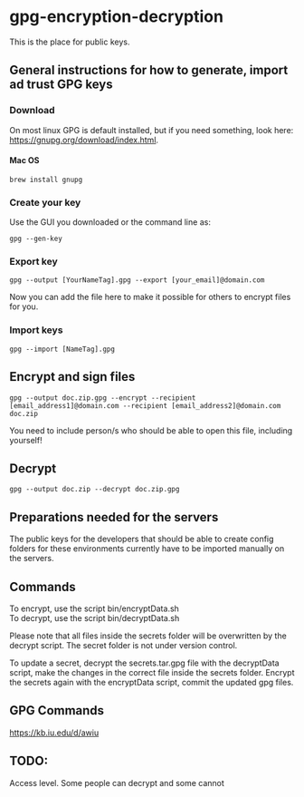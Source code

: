 # gpg-encryption-decryption

This is the place for public keys.

## General instructions for how to generate, import ad trust GPG keys

### Download
On most linux GPG is default installed, but if you need something, look here: https://gnupg.org/download/index.html.

#### Mac OS
```
brew install gnupg
```

### Create your key
Use the GUI you downloaded or the command line as:
```
gpg --gen-key
```

### Export key
```
gpg --output [YourNameTag].gpg --export [your_email]@domain.com
```
Now you can add the file here to make it possible for others to encrypt files for you.

### Import keys
```
gpg --import [NameTag].gpg
```

## Encrypt and sign files
```
gpg --output doc.zip.gpg --encrypt --recipient [email_address1]@domain.com --recipient [email_address2]@domain.com doc.zip
```
You need to include person/s who should be able to open this file, including yourself!

## Decrypt
```
gpg --output doc.zip --decrypt doc.zip.gpg
```

## Preparations needed for the servers
The public keys for the developers that should be able to create config folders
for these environments currently have to be imported manually on the servers.

## Commands
To encrypt, use the script bin/encryptData.sh  
To decrypt, use the script bin/decryptData.sh

Please note that all files inside the secrets folder will be overwritten by the
decrypt script. The secret folder is not under version control.

To update a secret, decrypt the secrets.tar.gpg file with the
decryptData script, make the changes in the correct file inside the
secrets folder. Encrypt the secrets again with the encryptData script,
commit the updated gpg files.

## GPG Commands
https://kb.iu.edu/d/awiu

## TODO:
Access level. Some people can decrypt and some cannot